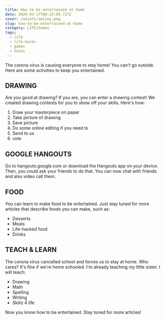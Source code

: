 ```yaml
---
title: How to be entertained at home
date: 2020-03-17T00:15:50.727Z
cover: /assets/smiley.png
slug: how-to-be-entertained-at-home
category: LIFE/Games
tags:
  - life
  - life-hacks
  - games
  - hacks
---
```

The corona virus is causing everyone to stay home! You can't go outside. Here are some activities to keep you entertained.

## DRAWING

Are you good at drawing? If you are, you can enter a drawing contest! We created drawing contests for you to show off your skills. Here's how:

1. Draw your masterpiece on paper
2. Take picture of drawing
3. Save picture
4. Do some online editing if you need to
5. Send to us
6. vote

## GOOGLE HANGOUTS

Go to hangouts.google.com or download the Hangouts app on your device. Then, you could ask your friends to do that. You can now chat with friends and also video call them.

## FOOD

You can learn to make food to be entertained. Just stay tuned for more articles that describe foods you can make, such as:

* Desserts
* Meals
* Life-hacked food
* Drinks

## TEACH & LEARN

The corona virus cancelled school and forces us to stay at home. Who cares? It's fine if we're home schooled. I'm already teaching my little sister. I will teach:

* Drawing
* Math
* Spelling
* Writing
* Skillz 4 life

Now you know how to be entertained. Stay tuned for more articles!
